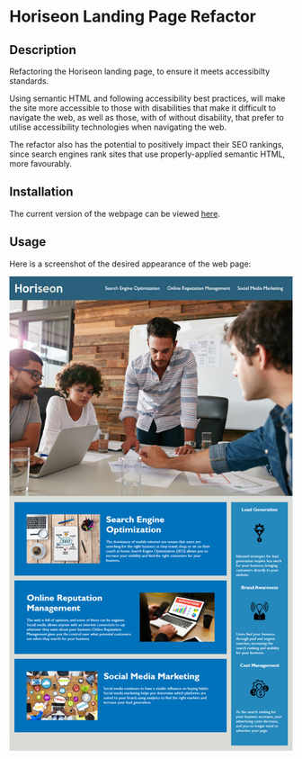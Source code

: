 # Horiseon Landing Page Refactor

## Description

Refactoring the Horiseon landing page, to ensure it meets accessibilty standards.

Using semantic HTML and following accessibility best practices, will make the site more accessible to those with disabilities that make it difficult to navigate the web, as well as those, with of without disability, that prefer to utilise accessibility technologies when navigating the web.

The refactor also has the potential to positively impact their SEO rankings, since search engines rank sites that use properly-applied semantic HTML, more favourably.

## Installation

The current version of the webpage can be viewed [here](https://agia.github.io/horiseon-refactor/).

## Usage

Here is a screenshot of the desired appearance of the web page:

![Screenshot of the Horiseon landing page.](assets/images/screenshot.png)
